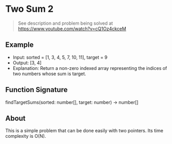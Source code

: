 # Two Sum 2
> See description and problem being solved at https://www.youtube.com/watch?v=cQ1Oz4ckceM

## Example
* Input: sorted = [1, 3, 4, 5, 7, 10, 11], target = 9
* Output: [3, 4]
* Explanation: Return a non-zero indexed array representing the indices of two
  numbers whose sum is target. 

## Function Signature
findTargetSums(sorted: number[], target: number) -> number[]

## About
This is a simple problem that can be done easily with two pointers. Its time 
complexity is O(N).
